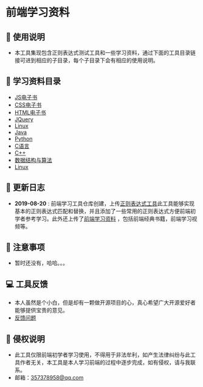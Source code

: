 # 前端学习资料

## 👻 使用说明
- 本工具集现包含正则表达式测试工具和一些学习资料，通过下面的工具目录链接可进到相应的子目录，每个子目录下会有相应的使用说明。

## 📖 学习资料目录

- [JS电子书](https://happycoding1024.github.io/FrontendLearningTool/src/regulationExpression.html)
- [CSS电子书](https://happycoding1024.github.io/FrontendLearningTool/src/frontendLearningMaterial.html)
- [HTML电子书](https://github.com/syhyz1990/baiduyun/wiki/MacOS%E5%B9%B3%E5%8F%B0%E4%BD%BF%E7%94%A8%E8%AF%B4%E6%98%8E)
- [JQuery](https://github.com/syhyz1990/baiduyun/wiki/Android%E5%B9%B3%E5%8F%B0%E4%BD%BF%E7%94%A8%E8%AF%B4%E6%98%8E)
- [Linux](https://github.com/syhyz1990/baiduyun/wiki/Android%E5%B9%B3%E5%8F%B0%E4%BD%BF%E7%94%A8%E8%AF%B4%E6%98%8E)
- [Java](https://github.com/syhyz1990/baiduyun/wiki/Android%E5%B9%B3%E5%8F%B0%E4%BD%BF%E7%94%A8%E8%AF%B4%E6%98%8E)
- [Python](https://happycoding1024.github.io/FrontendLearningTool/src/regulationExpression.html)
- [C语言](https://happycoding1024.github.io/FrontendLearningTool/src/frontendLearningMaterial.html)
- [C++](https://github.com/syhyz1990/baiduyun/wiki/MacOS%E5%B9%B3%E5%8F%B0%E4%BD%BF%E7%94%A8%E8%AF%B4%E6%98%8E)
- [数据结构与算法](https://github.com/syhyz1990/baiduyun/wiki/Android%E5%B9%B3%E5%8F%B0%E4%BD%BF%E7%94%A8%E8%AF%B4%E6%98%8E)
- [Linux](https://github.com/syhyz1990/baiduyun/wiki/Android%E5%B9%B3%E5%8F%B0%E4%BD%BF%E7%94%A8%E8%AF%B4%E6%98%8E)
## 🔔 更新日志
- **2019-08-20** : 前端学习工具仓库创建，上传[正则表达式工具](https://happycoding1024.github.io/FrontendLearningTool/src/regulationExpression.html)此工具能够实现基本的正则表达式匹配和替换，并且添加了一些常用的正则表达式方便前端初学者参考学习。此外还上传了[前端学习资料](https://happycoding1024.github.io/FrontendLearningTool/src/frontendLearningMaterial.html) ，包括前端经典书籍，前端学习视频等。

## 🚀 注意事项
- 暂时还没有，哈哈。。。

## 💻 工具反馈
- 本人虽然是个小白，但是却有一颗做开源项目的心，真心希望广大开源爱好者能够提供宝贵的意见。
- [反馈问题](https://github.com/happyCoding1024/FrontendLearningTool/issues)

## 📜 侵权说明 
- 此工具仅限前端初学者学习使用，不得用于非法牟利，如产生法律纠纷与此工具作者无关，本工具是本人学习前端的过程中逐步完成，如有侵权，请与我联系。
- 邮箱：357378958@qq.com
